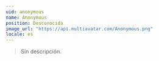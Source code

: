 ```yaml
---
uid: anonymous
name: Anonymous
position: Desconocida
image_url: "https://api.multiavatar.com/Anonymous.png"
locale: es
---
```

> Sin descripción.
